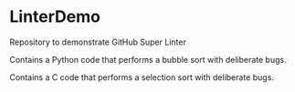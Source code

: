 # LinterDemo
Repository to demonstrate GitHub Super Linter 

Contains a Python code that performs a bubble sort with deliberate bugs.

Contains a C code that performs a selection sort with deliberate bugs.

